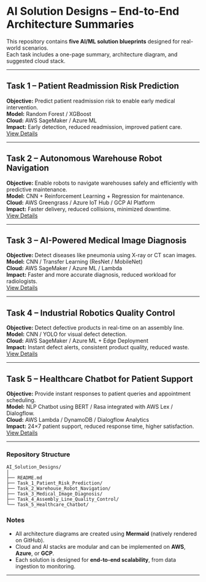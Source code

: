 # AI Solution Designs – End-to-End Architecture Summaries

This repository contains **five AI/ML solution blueprints** designed for real-world scenarios.  
Each task includes a one-page summary, architecture diagram, and suggested cloud stack.

---

##  Task 1 – Patient Readmission Risk Prediction
**Objective:** Predict patient readmission risk to enable early medical intervention.  
**Model:** Random Forest / XGBoost  
**Cloud:** AWS SageMaker / Azure ML  
**Impact:** Early detection, reduced readmission, improved patient care.  
 [View Details](Task_1_Patient_Risk_Prediction/Summary.md)

---

##  Task 2 – Autonomous Warehouse Robot Navigation
**Objective:** Enable robots to navigate warehouses safely and efficiently with predictive maintenance.  
**Model:** CNN + Reinforcement Learning + Regression for maintenance.  
**Cloud:** AWS Greengrass / Azure IoT Hub / GCP AI Platform  
**Impact:** Faster delivery, reduced collisions, minimized downtime.  
 [View Details](Task_2_Warehouse_Robot_Navigation/Summary.md)

---

##  Task 3 – AI-Powered Medical Image Diagnosis
**Objective:** Detect diseases like pneumonia using X-ray or CT scan images.  
**Model:** CNN / Transfer Learning (ResNet / MobileNet)  
**Cloud:** AWS SageMaker / Azure ML / Lambda  
**Impact:** Faster and more accurate diagnosis, reduced workload for radiologists.  
 [View Details](Task_3_Medical_Image_Diagnosis/Summary.md)

---

##  Task 4 – Industrial Robotics Quality Control
**Objective:** Detect defective products in real-time on an assembly line.  
**Model:** CNN / YOLO for visual defect detection.  
**Cloud:** AWS SageMaker / Azure ML + Edge Deployment  
**Impact:** Instant defect alerts, consistent product quality, reduced waste.  
 [View Details](Task_4_Assembly_Line_Quality_Control/Summary.md)

---

##  Task 5 – Healthcare Chatbot for Patient Support
**Objective:** Provide instant responses to patient queries and appointment scheduling.  
**Model:** NLP Chatbot using BERT / Rasa integrated with AWS Lex / Dialogflow.  
**Cloud:** AWS Lambda / DynamoDB / Dialogflow Analytics  
**Impact:** 24×7 patient support, reduced response time, higher satisfaction.  
 [View Details](Task_5_Healthcare_Chatbot/Summary.md)

---

###  Repository Structure
```
AI_Solution_Designs/
│
├── README.md
├── Task_1_Patient_Risk_Prediction/
├── Task_2_Warehouse_Robot_Navigation/
├── Task_3_Medical_Image_Diagnosis/
├── Task_4_Assembly_Line_Quality_Control/
└── Task_5_Healthcare_Chatbot/
```

###  Notes
- All architecture diagrams are created using **Mermaid** (natively rendered on GitHub).  
- Cloud and AI stacks are modular and can be implemented on **AWS**, **Azure**, or **GCP**.  
- Each solution is designed for **end-to-end scalability**, from data ingestion to monitoring.

---

